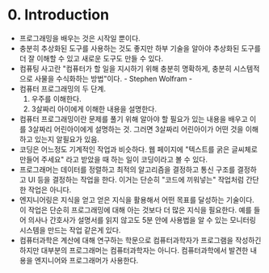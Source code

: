 # 0. Introduction

- 프로그래밍을 배우는 것은 시작일 뿐이다.
- 충분히 추상화된 도구를 사용하는 것도 좋지만 하부 기술을 알아야 추상화된 도구를 더 잘 이해할 수 있고 새로운 도구도 만들 수 있다.
- 컴퓨팅 사고란 "컴퓨터가 할 일을 지시하기 위해 충분히 명확하게, 충분히 시스템적으로 사물을 수식화하는 방법"이다. - Stephen Wolfram -
- 컴퓨터 프로그래밍의 두 단계.
  1. 우주를 이해한다.
  2. 3살짜리 아이에게 이해한 내용을 설명한다.
- 컴퓨터 프로그래밍이란 문제를 풀기 위해 알아야 할 필요가 있는 내용을 배우고 이를 3살짜리 어린아이에게 설명하는 것. 그러면 3살짜리 어린아이가 어떤 것을 이해하고 있는지 알필요가 있음.
- 코딩은 어느정도 기계적인 작업과 비슷하다. 웹 페이지에 "텍스트를 굵은 글씨체로 만들어 주세요" 라고 받았을 때 하는 일이 코딩이라고 볼 수 있다.
- 프로그래머는 데이터를 정렬하고 최적의 알고리즘을 결정하고 통신 구조를 결정하고 UI 등을 결정하는 작업을 한다. 이거는 단순히 "코드에 끼워넣는" 작업처럼 간단한 작업은 아니다.
- 엔지니어링은 지식을 얻고 얻은 지식을 활용해서 어떤 목표를 달성하는 기술이다. 이 작업은 단순히 프로그래밍에 대해 아는 것보다 더 많은 지식을 필요한다. 예를 들어 의사나 간호사가 설명서를 읽지 않고도 5분 안에 사용법을 알 수 있는 모니터링 시스템을 만드는 작업 같은게 있다.
- 컴퓨터과학은 계산에 대해 연구하는 학문으로 컴퓨터과학자가 프로그램을 작성하긴 하지만 대부분의 프로그래머는 컴퓨터과학자는 아니다. 컴퓨터과학에서 발견한 내용을 엔지니어와 프로그래머가 사용한다.
